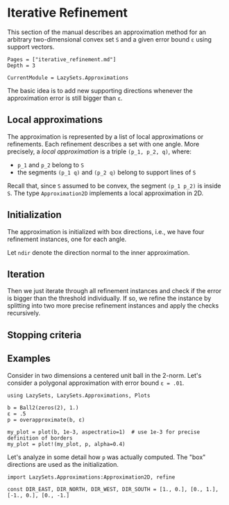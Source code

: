 # Iterative Refinement

This section of the manual describes an approximation method for an arbitrary
two-dimensional convex set ``S`` and a given error bound ``ɛ`` using support
vectors.

```@contents
Pages = ["iterative_refinement.md"]
Depth = 3
```

```@meta
CurrentModule = LazySets.Approximations
```

The basic idea is to add new supporting directions whenever the approximation
error is still bigger than ``ɛ``.

## Local approximations

The approximation is represented by a list of local approximations or refinements.
Each refinement describes a set with one angle.
More precisely, a *local approximation* is a triple ``(p_1, p_2, q)``, where:

- ``p_1`` and ``p_2`` belong to ``S``
- the segments ``(p_1 q)`` and ``(p_2 q)`` belong to support lines of ``S``

Recall that, since ``S`` assumed to be convex, the segment ``(p_1 p_2)`` is
inside ``S``. The type `Approximation2D` implements a local approximation in 2D.

## Initialization

The approximation is initialized with box directions, i.e., we have four
refinement instances, one for each angle.

Let `ndir` denote the direction normal to the inner approximation.

## Iteration

Then we just iterate through all refinement instances and check if the error is
bigger than the threshold individually.
If so, we refine the instance by splitting into two more precise refinement
instances and apply the checks recursively.

## Stopping criteria

## Examples

Consider in two dimensions a centered unit ball in the 2-norm. Let's consider a
polygonal approximation with error bound ``ɛ = .01``.

```@example ir
using LazySets, LazySets.Approximations, Plots

b = Ball2(zeros(2), 1.)
ɛ = .5
p = overapproximate(b, ɛ)

my_plot = plot(b, 1e-3, aspectratio=1)  # use 1e-3 for precise definition of borders
my_plot = plot!(my_plot, p, alpha=0.4)
```

Let's analyze in some detail how `p` was actually computed. The "box" directions
are used as the initialization.

```@example ir
import LazySets.Approximations:Approximation2D, refine

const DIR_EAST, DIR_NORTH, DIR_WEST, DIR_SOUTH = [1., 0.], [0., 1.], [-1., 0.], [0., -1.]

```
